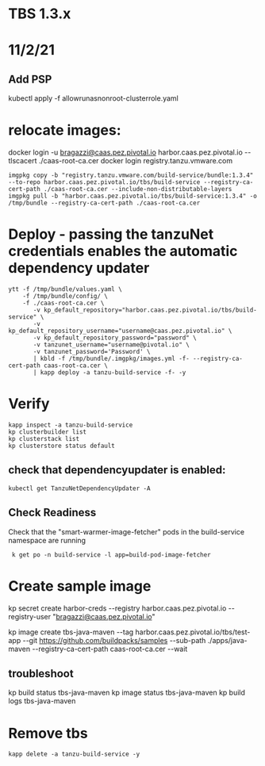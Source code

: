 # TBS 1.3.x
# 11/2/21


## Add PSP
kubectl apply -f allowrunasnonroot-clusterrole.yaml


# relocate images:
docker login -u bragazzi@caas.pez.pivotal.io harbor.caas.pez.pivotal.io --tlscacert ./caas-root-ca.cer
docker login registry.tanzu.vmware.com

```
imgpkg copy -b "registry.tanzu.vmware.com/build-service/bundle:1.3.4" --to-repo harbor.caas.pez.pivotal.io/tbs/build-service --registry-ca-cert-path ./caas-root-ca.cer --include-non-distributable-layers
imgpkg pull -b "harbor.caas.pez.pivotal.io/tbs/build-service:1.3.4" -o /tmp/bundle --registry-ca-cert-path ./caas-root-ca.cer
```
# Deploy - passing the tanzuNet credentials enables the automatic dependency updater
```
ytt -f /tmp/bundle/values.yaml \
    -f /tmp/bundle/config/ \
    -f ./caas-root-ca.cer \
       -v kp_default_repository="harbor.caas.pez.pivotal.io/tbs/build-service" \
       -v kp_default_repository_username="username@caas.pez.pivotal.io" \
       -v kp_default_repository_password="password" \
       -v tanzunet_username="username@pivotal.io" \
       -v tanzunet_password='Password' \
       | kbld -f /tmp/bundle/.imgpkg/images.yml -f- --registry-ca-cert-path caas-root-ca.cer \
       | kapp deploy -a tanzu-build-service -f- -y
```

# Verify
```
kapp inspect -a tanzu-build-service
kp clusterbuilder list
kp clusterstack list
kp clusterstore status default
```
## check that dependencyupdater is enabled:
```
kubectl get TanzuNetDependencyUpdater -A
```

## Check Readiness
Check that the "smart-warmer-image-fetcher" pods in the build-service namespace are running
```
 k get po -n build-service -l app=build-pod-image-fetcher
```



# Create sample image
kp secret create harbor-creds --registry harbor.caas.pez.pivotal.io --registry-user "bragazzi@caas.pez.pivotal.io"

kp image create tbs-java-maven --tag harbor.caas.pez.pivotal.io/tbs/test-app --git https://github.com/buildpacks/samples --sub-path ./apps/java-maven --registry-ca-cert-path caas-root-ca.cer --wait



## troubleshoot
kp build status tbs-java-maven
kp image status tbs-java-maven
kp build logs tbs-java-maven


# Remove tbs
```
kapp delete -a tanzu-build-service -y
```
